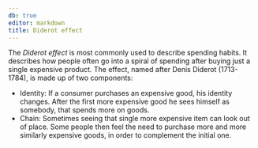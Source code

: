 ```yaml
---
db: true
editor: markdown
title: Diderot effect
---
```


The *Diderot effect* is most commonly used to describe spending habits.
It describes how people often go into a spiral of spending after buying
just a single expensive product. The effect, named after Denis Diderot
(1713-1784), is made up of two components:

-   Identity: If a consumer purchases an expensive good, his identity
    changes. After the first more expensive good he sees himself as
    somebody, that spends more on goods.
-   Chain: Sometimes seeing that single more expensive item can look out
    of place. Some people then feel the need to purchase more and more
    similarly expensive goods, in order to complement the initial one.
